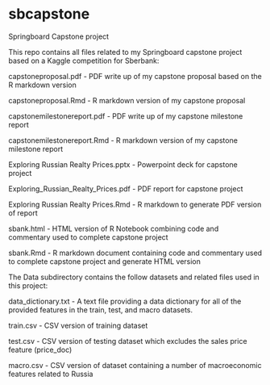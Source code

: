# sbcapstone
Springboard Capstone project

This repo contains all files related to my Springboard capstone project based on a Kaggle competition for Sberbank:

capstoneproposal.pdf - PDF write up of my capstone proposal based on the R markdown version

capstoneproposal.Rmd - R markdown version of my capstone proposal 


capstonemilestonereport.pdf - PDF write up of my capstone milestone report

capstonemilestonereport.Rmd - R markdown version of my capstone milestone report


Exploring Russian Realty Prices.pptx - Powerpoint deck for capstone project


Exploring_Russian_Realty_Prices.pdf - PDF report for capstone project

Exploring Russian Realty Prices.Rmd - R markdown to generate PDF version of report


sbank.html - HTML version of R Notebook combining code and commentary used to complete capstone project

sbank.Rmd - R markdown document containing code and commentary used to complete capstone project and generate HTML version


The Data subdirectory contains the follow datasets and related files used in this project:

data_dictionary.txt - A text file providing a data dictionary for all of the provided features in the train, test, and macro datasets.

train.csv - CSV version of training dataset

test.csv - CSV version of testing dataset which excludes the sales price feature (price_doc)

macro.csv - CSV version of dataset containing a number of macroeconomic features related to Russia

